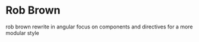 # Rob Brown
rob brown rewrite in angular
focus on components and directives for a more modular style
